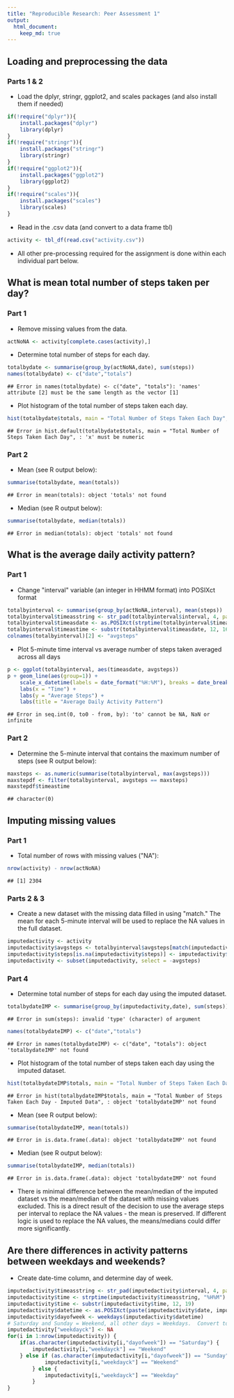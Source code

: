 ```yaml
---
title: "Reproducible Research: Peer Assessment 1"
output: 
  html_document:
    keep_md: true
---
```



## Loading and preprocessing the data
### Parts 1 & 2
- Load the dplyr, stringr, ggplot2, and scales packages (and also install them if needed)


```r
if(!require("dplyr")){
    install.packages("dplyr")
    library(dplyr)
}
if(!require("stringr")){
    install.packages("stringr")
    library(stringr)
}
if(!require("ggplot2")){
    install.packages("ggplot2")
    library(ggplot2)
}
if(!require("scales")){
    install.packages("scales")
    library(scales)
}
```

- Read in the .csv data (and convert to a data frame tbl)

```r
activity <- tbl_df(read.csv("activity.csv"))
```

- All other pre-processing required for the assignment is done within each individual part below.

## What is mean total number of steps taken per day?
### Part 1
- Remove missing values from the data.

```r
actNoNA <- activity[complete.cases(activity),]
```
- Determine total number of steps for each day.

```r
totalbydate <- summarise(group_by(actNoNA,date), sum(steps))
names(totalbydate) <- c("date","totals")
```

```
## Error in names(totalbydate) <- c("date", "totals"): 'names' attribute [2] must be the same length as the vector [1]
```
- Plot histogram of the total number of steps taken each day.

```r
hist(totalbydate$totals, main = "Total Number of Steps Taken Each Day", xlab = "# Steps")
```

```
## Error in hist.default(totalbydate$totals, main = "Total Number of Steps Taken Each Day", : 'x' must be numeric
```

### Part 2
- Mean (see R output below):

```r
summarise(totalbydate, mean(totals))
```

```
## Error in mean(totals): object 'totals' not found
```

- Median (see R output below):

```r
summarise(totalbydate, median(totals))
```

```
## Error in median(totals): object 'totals' not found
```

## What is the average daily activity pattern?
### Part 1
- Change "interval" variable (an integer in HHMM format) into POSIXct format

```r
totalbyinterval <- summarise(group_by(actNoNA,interval), mean(steps))
totalbyinterval$timeasstring <- str_pad(totalbyinterval$interval, 4, pad = "0")
totalbyinterval$timeasdate <- as.POSIXct(strptime(totalbyinterval$timeasstring, "%H%M"))
totalbyinterval$timeastime <- substr(totalbyinterval$timeasdate, 12, 16)
colnames(totalbyinterval)[2] <- "avgsteps"
```

- Plot 5-minute time interval vs average number of steps taken averaged across all days

```r
p <- ggplot(totalbyinterval, aes(timeasdate, avgsteps))
p + geom_line(aes(group=1)) +
    scale_x_datetime(labels = date_format("%H:%M"), breaks = date_breaks("4 hours")) +
    labs(x = "Time") +
    labs(y = "Average Steps") +
    labs(title = "Average Daily Activity Pattern")
```

```
## Error in seq.int(0, to0 - from, by): 'to' cannot be NA, NaN or infinite
```

### Part 2
- Determine the 5-minute interval that contains the maximum number of steps (see R output below):

```r
maxsteps <- as.numeric(summarise(totalbyinterval, max(avgsteps)))
maxstepdf <- filter(totalbyinterval, avgsteps == maxsteps)
maxstepdf$timeastime
```

```
## character(0)
```

## Imputing missing values
### Part 1
- Total number of rows with missing values ("NA"):

```r
nrow(activity) - nrow(actNoNA)
```

```
## [1] 2304
```

### Parts 2 & 3
- Create a new dataset with the missing data filled in using "match."  The mean for each 5-minute interval will be used to replace the NA values in the full dataset.

```r
imputedactivity <- activity
imputedactivity$avgsteps <- totalbyinterval$avgsteps[match(imputedactivity$interval,totalbyinterval$interval)]
imputedactivity$steps[is.na(imputedactivity$steps)] <- imputedactivity$avgsteps[is.na(imputedactivity$steps)]
imputedactivity <- subset(imputedactivity, select = -avgsteps)
```

### Part 4
- Determine total number of steps for each day using the imputed dataset.

```r
totalbydateIMP <- summarise(group_by(imputedactivity,date), sum(steps))
```

```
## Error in sum(steps): invalid 'type' (character) of argument
```

```r
names(totalbydateIMP) <- c("date","totals")
```

```
## Error in names(totalbydateIMP) <- c("date", "totals"): object 'totalbydateIMP' not found
```
- Plot histogram of the total number of steps taken each day using the imputed dataset.

```r
hist(totalbydateIMP$totals, main = "Total Number of Steps Taken Each Day - Imputed Data", xlab = "# Steps")
```

```
## Error in hist(totalbydateIMP$totals, main = "Total Number of Steps Taken Each Day - Imputed Data", : object 'totalbydateIMP' not found
```

- Mean (see R output below):

```r
summarise(totalbydateIMP, mean(totals))
```

```
## Error in is.data.frame(.data): object 'totalbydateIMP' not found
```

- Median (see R output below):

```r
summarise(totalbydateIMP, median(totals))
```

```
## Error in is.data.frame(.data): object 'totalbydateIMP' not found
```

- There is minimal difference between the mean/median of the imputed dataset vs the mean/median of the dataset with missing values excluded.  This is a direct result of the decision to use the average steps per interval to replace the NA values - the mean is preserved.  If different logic is used to replace the NA values, the means/medians could differ more significantly.

## Are there differences in activity patterns between weekdays and weekends?
- Create date-time column, and determine day of week.

```r
imputedactivity$timeasstring <- str_pad(imputedactivity$interval, 4, pad = "0")
imputedactivity$time <- strptime(imputedactivity$timeasstring, "%H%M")
imputedactivity$time <- substr(imputedactivity$time, 12, 19)
imputedactivity$datetime <- as.POSIXct(paste(imputedactivity$date, imputedactivity$time, sep = " "))
imputedactivity$dayofweek <- weekdays(imputedactivity$datetime)
# Saturday and Sunday = Weekend, all other days = Weekdays.  Convert to factors.
imputedactivity["weekdayck"] <- NA
for(i in 1:nrow(imputedactivity)) {
    if(as.character(imputedactivity[i,"dayofweek"]) == "Saturday") {
        imputedactivity[i,"weekdayck"] == "Weekend"
    } else if (as.character(imputedactivity[i,"dayofweek"]) == "Sunday") {
            imputedactivity[i,"weekdayck"] == "Weekend"
        } else {
            imputedactivity[i,"weekdayck"] == "Weekday"
        }
}
```
